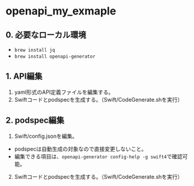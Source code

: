 # openapi_my_exmaple

## 0. 必要なローカル環境
 - `brew install jq`
 - `brew install openapi-generator`

## 1. API編集
1. yaml形式のAPI定義ファイルを編集する。
2. Swiftコードとpodspecを生成する。（Swift/CodeGenerate.shを実行）

## 2. podspec編集
1. Swift/config.jsonを編集。
  - podspecは自動生成の対象なので直接変更しないこと。
  - 編集できる項目は、`openapi-generator config-help -g swift4`で確認可能。
2. Swiftコードとpodspecを生成する。（Swift/CodeGenerate.shを実行）
